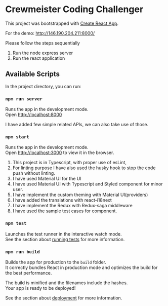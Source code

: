# Crewmeister Coding Challenger
This project was bootstrapped with [Create React App](https://github.com/facebook/create-react-app).

For the demo: http://146.190.204.211:8000/

Please follow the steps sequentially
1. Run the node express server
2. Run the react application

## Available Scripts

In the project directory, you can run:

### `npm run server`

Runs the app in the development mode.\
Open [http://localhost:8000](http://localhost:8000)

I have added few simple related APIs, we can also take use of those.

### `npm start`

Runs the app in the development mode.\
Open [http://localhost:3000](http://localhost:3000) to view it in the browser.

1. This project is in Typescript, with proper use of esLint, 
2. For linting purpose I have also used the husky hook to stop the code push without linting.
2. I have used Material UI for the UI
3. I have used Material UI with Typescript and Styled component for minor user.
4. I have implement the custom theming with Material UI(providers)
5. I have added the translations with react-i18next
6. I have implement the Redux with Redux-saga middleware
7. I have used the sample test cases for component.



### `npm test`

Launches the test runner in the interactive watch mode.\
See the section about [running tests](https://facebook.github.io/create-react-app/docs/running-tests) for more information.

### `npm run build`

Builds the app for production to the `build` folder.\
It correctly bundles React in production mode and optimizes the build for the best performance.

The build is minified and the filenames include the hashes.\
Your app is ready to be deployed!

See the section about [deployment](https://facebook.github.io/create-react-app/docs/deployment) for more information.


